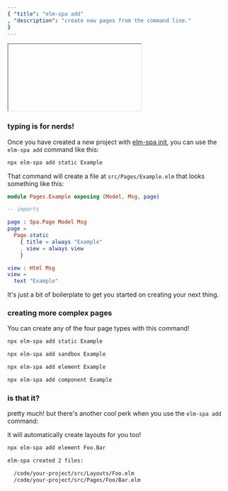 ```yaml
---
{ "title": "elm-spa add"
, "description": "create new pages from the command line."
}
---
```


<iframe></iframe>

### typing is for nerds!

Once you have created a new project with [elm-spa init](./init), you can use the `elm-spa add` command like this:

```bash
npx elm-spa add static Example
```

That command will create a file at `src/Pages/Example.elm` that looks something like this:

```elm
module Pages.Example exposing (Model, Msg, page)

-- imports

page : Spa.Page Model Msg
page =
  Page.static
    { title = always "Example"
    , view = always view
    }

view : Html Msg
view =
  text "Example"
```

It's just a bit of boilerplate to get you started on creating your next thing.

### creating more complex pages

You can create any of the four page types with this command!

```bash
npx elm-spa add static Example
```

```bash
npx elm-spa add sandbox Example
```

```bash
npx elm-spa add element Example
```

```bash
npx elm-spa add component Example
```


### is that it?

pretty much! but there's another cool perk when you use the `elm-spa add` command:

it will automatically create layouts for you too!

```bash
npx elm-spa add element Foo.Bar

elm-spa created 2 files:

  /code/your-project/src/Layouts/Foo.elm
  /code/your-project/src/Pages/Foo/Bar.elm

```
